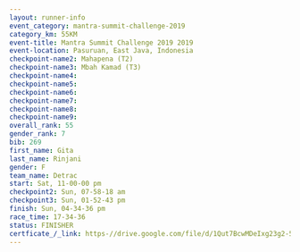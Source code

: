 ```yaml
---
layout: runner-info 
event_category: mantra-summit-challenge-2019 
category_km: 55KM 
event-title: Mantra Summit Challenge 2019 2019 
event-location: Pasuruan, East Java, Indonesia 
checkpoint-name2: Mahapena (T2) 
checkpoint-name3: Mbah Kamad (T3) 
checkpoint-name4: 
checkpoint-name5: 
checkpoint-name6: 
checkpoint-name7: 
checkpoint-name8: 
checkpoint-name9: 
overall_rank: 55
gender_rank: 7
bib: 269
first_name: Gita
last_name: Rinjani
gender: F
team_name: Detrac
start: Sat, 11-00-00 pm
checkpoint2: Sun, 07-58-18 am
checkpoint3: Sun, 01-52-43 pm
finish: Sun, 04-34-36 pm
race_time: 17-34-36
status: FINISHER
certficate_/_link: https-//drive.google.com/file/d/1Qut7BcwMDeIxg23g2-5dxZpLPOr-4Ad4/view?usp=sharing
---
```

